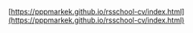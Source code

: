 [https://pppmarkek.github.io/rsschool-cv/index.html](https://pppmarkek.github.io/rsschool-cv/index.html)